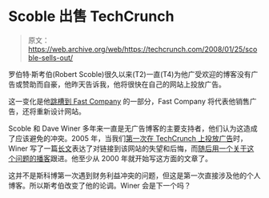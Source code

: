 # Scoble 出售 TechCrunch

> 原文：<https://web.archive.org/web/https://techcrunch.com/2008/01/25/scoble-sells-out/>

罗伯特·斯考伯(Robert Scoble)很久以来(T2)一直(T4)为他广受欢迎的博客没有广告或赞助而自豪，他昨天告诉我，他将很快在自己的网站上投放广告。

这一变化是他[跳槽到 Fast Company](https://web.archive.org/web/20230219070633/https://techcrunch.com/2008/01/15/confirmed-scoble-going-to-fast-company-to-build-army-of-scoble-show-style-shows/) 的一部分，Fast Company 将代表他销售广告，还将重新设计网站。

Scoble 和 Dave Winer 多年来一直是无广告博客的主要支持者，他们认为这造成了应该避免的冲突。2005 年，当我们[第一次在 TechCrunch 上投放广告](https://web.archive.org/web/20230219070633/https://techcrunch.com/2005/11/18/advertising-on-techcrunch/)时，Winer 写了一篇[长文](https://web.archive.org/web/20230219070633/https://techcrunch.com/2005/11/18/advertising-on-techcrunch/#comment-3492)表达了对链接到该网站的失望和后悔，而[随后用一个关于这个问题的播客](https://web.archive.org/web/20230219070633/http://www.scripting.com/2005/11/19.html#When:12:20:20PM)跟进。他至少从 2000 年就开始写这方面的文章了。

这并不是斯科博第一次遇到财务利益冲突的问题，但这是第一次直接涉及他的个人博客。所以斯考伯改变了他的论调。Winer 会是下一个吗？